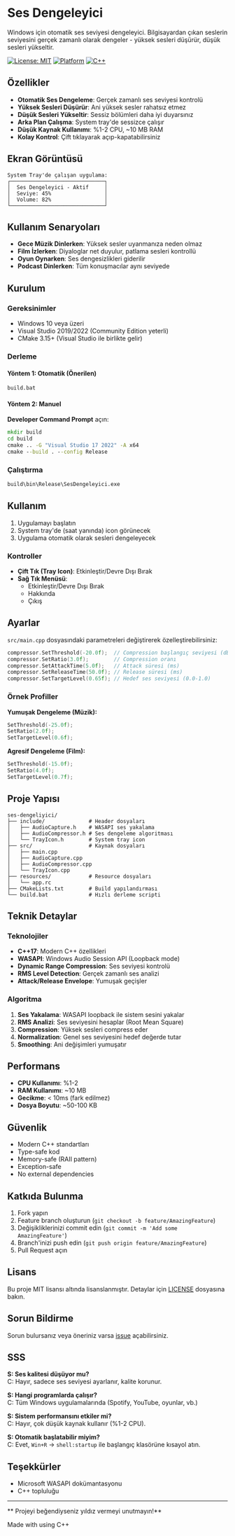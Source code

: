 #  Ses Dengeleyici

Windows için otomatik ses seviyesi dengeleyici. Bilgisayardan çıkan seslerin seviyesini gerçek zamanlı olarak dengeler - yüksek sesleri düşürür, düşük sesleri yükseltir.

[![License: MIT](https://img.shields.io/badge/License-MIT-yellow.svg)](https://opensource.org/licenses/MIT)
[![Platform](https://img.shields.io/badge/platform-Windows%2010%2B-blue)](https://www.microsoft.com/windows)
[![C++](https://img.shields.io/badge/C%2B%2B-17-00599C?logo=c%2B%2B)](https://isocpp.org/)

##  Özellikler

-  **Otomatik Ses Dengeleme**: Gerçek zamanlı ses seviyesi kontrolü
-  **Yüksek Sesleri Düşürür**: Ani yüksek sesler rahatsız etmez
-  **Düşük Sesleri Yükseltir**: Sessiz bölümleri daha iyi duyarsınız
-  **Arka Plan Çalışma**: System tray'de sessizce çalışır
-  **Düşük Kaynak Kullanımı**: %1-2 CPU, ~10 MB RAM
-  **Kolay Kontrol**: Çift tıklayarak açıp-kapatabilirsiniz

##  Ekran Görüntüsü

```
System Tray'de çalışan uygulama:
┌──────────────────────────────┐
│  Ses Dengeleyici - Aktif     │
│  Seviye: 45%                 │
│  Volume: 82%                 │
└──────────────────────────────┘
```

##  Kullanım Senaryoları

- **Gece Müzik Dinlerken**: Yüksek sesler uyanmanıza neden olmaz
- **Film İzlerken**: Diyaloglar net duyulur, patlama sesleri kontrollü
- **Oyun Oynarken**: Ses dengesizlikleri giderilir
- **Podcast Dinlerken**: Tüm konuşmacılar aynı seviyede

##  Kurulum

### Gereksinimler

- Windows 10 veya üzeri
- Visual Studio 2019/2022 (Community Edition yeterli)
- CMake 3.15+ (Visual Studio ile birlikte gelir)

### Derleme

#### Yöntem 1: Otomatik (Önerilen)

```cmd
build.bat
```

#### Yöntem 2: Manuel

**Developer Command Prompt** açın:

```cmd
mkdir build
cd build
cmake .. -G "Visual Studio 17 2022" -A x64
cmake --build . --config Release
```

### Çalıştırma

```cmd
build\bin\Release\SesDengeleyici.exe
```

##  Kullanım

1. Uygulamayı başlatın
2. System tray'de (saat yanında) icon görünecek
3. Uygulama otomatik olarak sesleri dengeleyecek

### Kontroller

- **Çift Tık (Tray Icon)**: Etkinleştir/Devre Dışı Bırak
- **Sağ Tık Menüsü**:
  - Etkinleştir/Devre Dışı Bırak
  - Hakkında
  - Çıkış

##  Ayarlar

`src/main.cpp` dosyasındaki parametreleri değiştirerek özelleştirebilirsiniz:

```cpp
compressor.SetThreshold(-20.0f);  // Compression başlangıç seviyesi (dB)
compressor.SetRatio(3.0f);        // Compression oranı
compressor.SetAttackTime(5.0f);   // Attack süresi (ms)
compressor.SetReleaseTime(50.0f); // Release süresi (ms)
compressor.SetTargetLevel(0.65f); // Hedef ses seviyesi (0.0-1.0)
```

### Örnek Profiller

**Yumuşak Dengeleme (Müzik):**
```cpp
SetThreshold(-25.0f);
SetRatio(2.0f);
SetTargetLevel(0.6f);
```

**Agresif Dengeleme (Film):**
```cpp
SetThreshold(-15.0f);
SetRatio(4.0f);
SetTargetLevel(0.7f);
```

##  Proje Yapısı

```
ses-dengeliyici/
├── include/              # Header dosyaları
│   ├── AudioCapture.h    # WASAPI ses yakalama
│   ├── AudioCompressor.h # Ses dengeleme algoritması
│   └── TrayIcon.h        # System tray icon
├── src/                  # Kaynak dosyaları
│   ├── main.cpp
│   ├── AudioCapture.cpp
│   ├── AudioCompressor.cpp
│   └── TrayIcon.cpp
├── resources/            # Resource dosyaları
│   └── app.rc
├── CMakeLists.txt        # Build yapılandırması
└── build.bat             # Hızlı derleme scripti
```

##  Teknik Detaylar

### Teknolojiler

- **C++17**: Modern C++ özellikleri
- **WASAPI**: Windows Audio Session API (Loopback mode)
- **Dynamic Range Compression**: Ses seviyesi kontrolü
- **RMS Level Detection**: Gerçek zamanlı ses analizi
- **Attack/Release Envelope**: Yumuşak geçişler

### Algoritma

1. **Ses Yakalama**: WASAPI loopback ile sistem sesini yakalar
2. **RMS Analizi**: Ses seviyesini hesaplar (Root Mean Square)
3. **Compression**: Yüksek sesleri compress eder
4. **Normalization**: Genel ses seviyesini hedef değerde tutar
5. **Smoothing**: Ani değişimleri yumuşatır

##  Performans

- **CPU Kullanımı**: %1-2
- **RAM Kullanımı**: ~10 MB
- **Gecikme**: < 10ms (fark edilmez)
- **Dosya Boyutu**: ~50-100 KB

##  Güvenlik

-  Modern C++ standartları
-  Type-safe kod
-  Memory-safe (RAII pattern)
-  Exception-safe
-  No external dependencies

##  Katkıda Bulunma

1. Fork yapın
2. Feature branch oluşturun (`git checkout -b feature/AmazingFeature`)
3. Değişikliklerinizi commit edin (`git commit -m 'Add some AmazingFeature'`)
4. Branch'inizi push edin (`git push origin feature/AmazingFeature`)
5. Pull Request açın

##  Lisans

Bu proje MIT lisansı altında lisanslanmıştır. Detaylar için [LICENSE](LICENSE) dosyasına bakın.

##  Sorun Bildirme

Sorun bulursanız veya öneriniz varsa [issue](../../issues) açabilirsiniz.

##  SSS

**S: Ses kalitesi düşüyor mu?**  
C: Hayır, sadece ses seviyesi ayarlanır, kalite korunur.

**S: Hangi programlarda çalışır?**  
C: Tüm Windows uygulamalarında (Spotify, YouTube, oyunlar, vb.)

**S: Sistem performansını etkiler mi?**  
C: Hayır, çok düşük kaynak kullanır (%1-2 CPU).

**S: Otomatik başlatabilir miyim?**  
C: Evet, `Win+R` → `shell:startup` ile başlangıç klasörüne kısayol atın.

##  Teşekkürler

- Microsoft WASAPI dokümantasyonu
- C++ topluluğu

---

** Projeyi beğendiyseniz yıldız vermeyi unutmayın!**

Made with  using C++
